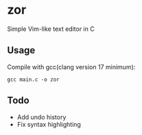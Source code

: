 # zor
Simple Vim-like text editor in C

## Usage
Compile with gcc(clang version 17 minimum):
```
gcc main.c -o zor
```

## Todo
- Add undo history
- Fix syntax highlighting
